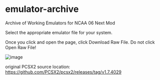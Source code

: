 # emulator-archive
Archive of Working Emulators for NCAA 06 Next Mod

Select the appropriate emulator file for your system.

Once you click and open the page, click Download Raw File. Do not click Open Raw File!

![image](https://github.com/ncaanext/emulator-archive/assets/24241868/e75a3328-a7cb-4f1a-ad47-a25b1dcb2967)


original PCSX2 source location: https://github.com/PCSX2/pcsx2/releases/tag/v1.7.4029

